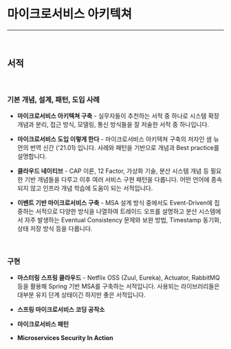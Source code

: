 # 마이크로서비스 아키텍쳐

---

<br/>

## 서적

<br/>

### 기본 개념, 설계, 패턴, 도입 사례

- **마이크로서비스 아키텍쳐 구축** - 실무자들이 추천하는 서적 중 하나로 시스템 확장 개념과 분리, 접근 방식, 모델링, 통신 방식들을 잘 저술한 서적 중 하나입니다.


- **마이크로서비스 도입 이렇게 한다** - 마이크로서비스 아키텍쳐 구축의 저자인 샘 뉴먼의 번역 신간 ('21.01) 입니다. 사례와 패턴을 기반으로 개념과 Best practice를 설명합니다. 


- **클라우드 네이티브** - CAP 이론, 12 Factor, 가상화 기술, 분산 시스템 개념 등 필요한 기반 개념들을 다루고 이후 여러 서비스 구현 패턴을 다룹니다. 어떤 언어에 종속되지 않고 인프라 개념 학습에 도움이 되는 서적입니다. 


- **이벤트 기반 마이크로서비스 구축** - MSA 설계 방식 중에서도 Event-Driven에 집중하는 서적으로 다양한 방식을 나열하여 트레이드 오프를 설명하고 분산 시스템에서 자주 발생하는 Eventual Consistency 문제와 보완 방법, Timestamp 동기화, 상태 저장 방식 등을 다룹니다. 



<br/>

### 구현

- **마스터링 스프링 클라우드** - Netflix OSS (Zuul, Eureka), Actuator, RabbitMQ 등을 활용해 Spring 기반 MSA를 구축하는 서적입니다. 사용되는 라이브러리들은 대부분 유지 단계 상태이긴 하지만 좋은 서적입니다. 


- **스프링 마이크로서비스 코딩 공작소**


- **마이크로서비스 패턴**


- **Microservices Security In Action**